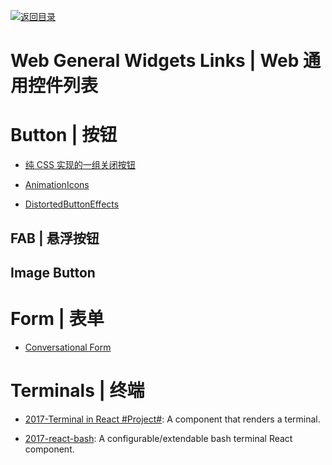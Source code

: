 [![返回目录](https://user-images.githubusercontent.com/5803001/38079637-ff0abcf0-3371-11e8-9b76-ad651620afc7.jpg)](https://github.com/wxyyxc1992/Awesome-Links)

# Web General Widgets Links | Web 通用控件列表

# Button | 按钮

* [纯 CSS 实现的一组关闭按钮](http://www.html5tricks.com/demo/css3-close-button/index.html)

* [AnimationIcons](http://tympanus.net/codrops/2016/02/23/icon-animations-powered-by-mo-js/)

* [DistortedButtonEffects](http://tympanus.net/Development/DistortedButtonEffects/)

## FAB | 悬浮按钮

## Image Button

# Form | 表单

* [Conversational Form](https://github.com/space10-community/conversational-form)

# Terminals | 终端

* [2017-Terminal in React #Project#](https://github.com/nitin42/terminal-in-react): A component that renders a terminal.

* [2017-react-bash](https://github.com/zackargyle/react-bash): A configurable/extendable bash terminal React component.
